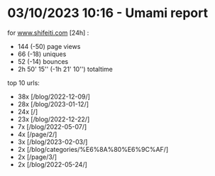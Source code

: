 # 03/10/2023 10:16 - Umami report
for www.shifeiti.com [24h] :

 - 144 (-50) page views
 - 66 (-18) uniques
 - 52 (-14) bounces
 - 2h 50' 15'' (-1h 21' 10'') totaltime


top 10 urls:
 - 38x [/blog/2022-12-09/]
 - 28x [/blog/2023-01-12/]
 - 24x [/]
 - 23x [/blog/2022-12-22/]
 - 7x [/blog/2022-05-07/]
 - 4x [/page/2/]
 - 3x [/blog/2023-02-03/]
 - 2x [/blog/categories/%E6%8A%80%E6%9C%AF/]
 - 2x [/page/3/]
 - 2x [/blog/2022-05-24/]


